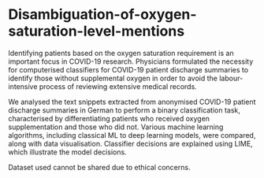 # Disambiguation-of-oxygen-saturation-level-mentions

Identifying patients based on the oxygen saturation requirement is an important focus in COVID-19 research. Physicians formulated the necessity for computerised classifiers for COVID-19 patient discharge summaries to identify those without supplemental oxygen in order to avoid the labour-intensive process of reviewing extensive medical records.

We analysed the text snippets extracted from anonymised COVID-19 patient discharge summaries in German to perform a binary classification task, characterised by differentiating patients who received oxygen supplementation and those who did not. Various machine learning algorithms, including classical ML to deep learning models, were compared, along with data visualisation. Classifier decisions are explained using LIME, which illustrate the model decisions.


Dataset used cannot be shared due to ethical concerns.
